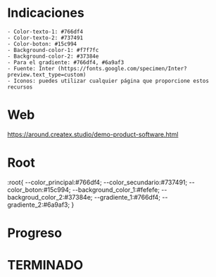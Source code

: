 # Indicaciones
    - Color-texto-1: #766df4
    - Color-texto-2: #737491
    - Color-boton: #15c994
    - Background-color-1: #f7f7fc
    - Background-color-2: #37384e
    - Para el gradiente: #766df4, #6a9af3
    - Fuente: Inter (https://fonts.google.com/specimen/Inter?preview.text_type=custom)
    - Iconos: puedes utilizar cualquier página que proporcione estos recursos

# Web
https://around.createx.studio/demo-product-software.html 

# Root

:root{
    --color_principal:#766df4;
    --color_secundario:#737491;
    --color_boton:#15c994;
    --background_color_1:#fefefe;
    --backgroud_color_2:#37384e;
    --gradiente_1:#766df4;
    --gradiente_2:#6a9af3;
}

# Progreso
# TERMINADO